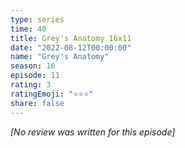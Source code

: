 ```yaml
---
type: series
time: 40
title: Grey's Anatomy 16x11
date: "2022-08-12T00:00:00"
name: "Grey's Anatomy"
season: 16
episode: 11
rating: 3
ratingEmoji: "⭐️⭐️⭐️"
share: false
---
```


_[No review was written for this episode]_
